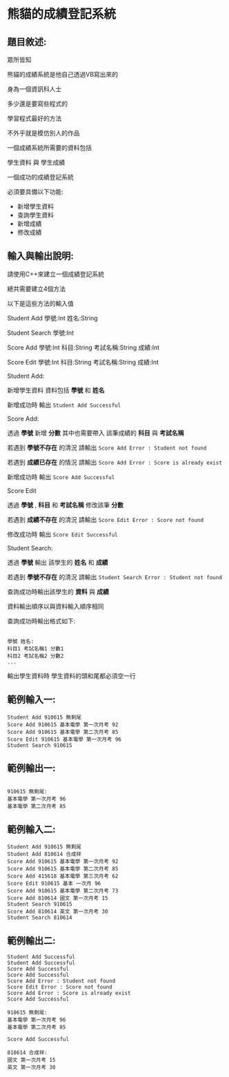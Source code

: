 # 熊貓的成績登記系統

## 題目敘述:

眾所皆知

熊貓的成績系統是他自己透過VB寫出來的

身為一個資訊科人士

多少還是要寫些程式的

學習程式最好的方法

不外乎就是模仿別人的作品

一個成績系統所需要的資料包括

學生資料 與 學生成績

一個成功的成績登記系統

必須要具備以下功能:
- 新增學生資料
- 查詢學生資料
- 新增成績
- 修改成績

## 輸入與輸出說明:

請使用C++來建立一個成績登記系統

總共需要建立4個方法

以下是這些方法的輸入值

Student Add 學號:Int 姓名:String

Student Search 學號:Int

Score Add 學號:Int 科目:String 考試名稱:String 成績:Int

Score Edit 學號:Int 科目:String 考試名稱:String 成績:Int

Student Add:

新增學生資料 資料包括 **學號** 和 **姓名**

新增成功時 輸出 `Student Add Successful`
  
Score Add:

透過 **學號** 新增 **分數** 其中也需要帶入 該筆成績的 **科目** 與 **考試名稱**

若遇到 **學號不存在** 的清況 請輸出 `Score Add Error : Student not found`

若遇到 **成績已存在** 的情況 請輸出 `Score Add Error : Score is already exist`

新增成功時 輸出 `Score Add Successful`

Score Edit

透過 **學號** , **科目** 和 **考試名稱** 修改該筆 **分數**

若遇到 **成績不存在** 的清況 請輸出 `Score Edit Error : Score not found`

修改成功時 輸出 `Score Edit Successful`
  
Student Search:

透過 **學號** 輸出 該學生的 **姓名** 和 **成績**

若遇到 **學號不存在** 的清況 請輸出 `Student Search Error : Student not found`

查詢成功時輸出該學生的 **資料** 與 **成績**
  
資料輸出順序以與資料輸入順序相同
  
查詢成功時輸出格式如下:

```

學號 姓名:
科目1 考試名稱1 分數1
科目2 考試名稱2 分數2
...

```

輸出學生資料時 學生資料的頭和尾都必須空一行
  
  
## 範例輸入一:

```
Student Add 910615 無剩尾
Score Add 910615 基本電學 第一次月考 92
Score Add 910615 基本電學 第二次月考 85
Score Edit 910615 基本電學 第一次月考 96
Student Search 910615
```

## 範例輸出一:

```

910615 無剩尾:
基本電學 第一次月考 96
基本電學 第二次月考 85

```

## 範例輸入二:

```
Student Add 910615 無剩尾
Student Add 810614 合成祥
Score Add 910615 基本電學 第一次月考 92
Score Add 910615 基本電學 第二次月考 85
Score Add 415618 基本電學 第三次月考 62
Score Edit 910615 基本 一次月 96
Score Add 910615 基本電學 第二次月考 73
Score Add 810614 國文 第一次月考 15
Student Search 910615
Score Add 810614 英文 第一次月考 30
Student Search 810614
```

## 範例輸出二:

```
Student Add Successful
Student Add Successful
Score Add Successful
Score Add Successful
Score Add Error : Student not found
Score Edit Error : Score not found
Score Add Error : Score is already exist
Score Add Successful

910615 無剩尾:
基本電學 第一次月考 96
基本電學 第二次月考 85

Score Add Successful

810614 合成祥:
國文 第一次月考 15
英文 第一次月考 30

```





